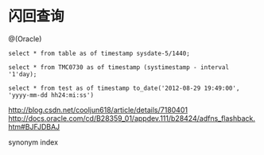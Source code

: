 # 闪回查询

@(Oracle)

```
select * from table as of timestamp sysdate-5/1440;
```

```
select * from TMC0730 as of timestamp (systimestamp - interval '1'day);
```
```
select * from test as of timestamp to_date('2012-08-29 19:49:00', 'yyyy-mm-dd hh24:mi:ss')
```

http://blog.csdn.net/cooljun618/article/details/7180401
http://docs.oracle.com/cd/B28359_01/appdev.111/b28424/adfns_flashback.htm#BJFJDBAJ


synonym
index